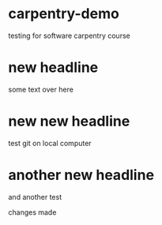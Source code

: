 # carpentry-demo
testing for software carpentry course

# new headline

some text over here

# new new headline

test git on local computer

# another new headline

and another test  


changes made
